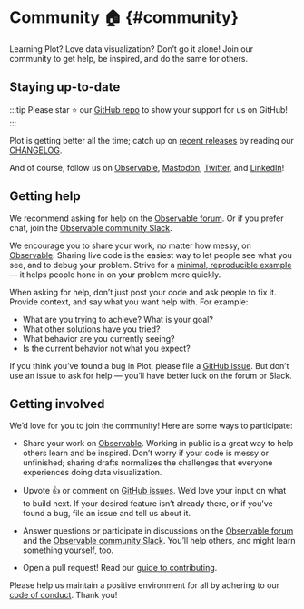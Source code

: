 # Community 🏠 {#community}

Learning Plot? Love data visualization? Don’t go it alone! Join our community to get help, be inspired, and do the same for others.

## Staying up-to-date

:::tip
Please star ⭐️ our [GitHub repo](https://github.com/observablehq/plot) to show your support for us on GitHub!
:::

Plot is getting better all the time; catch up on [recent releases](https://github.com/observablehq/plot/releases) by reading our [CHANGELOG](https://github.com/observablehq/plot/blob/main/CHANGELOG.md).

And of course, follow us on [Observable](https://observablehq.com/@observablehq?tab=profile), [Mastodon](https://vis.social/@observablehq), [Twitter](https://twitter.com/observablehq), and [LinkedIn](https://www.linkedin.com/company/observable)!

## Getting help

We recommend asking for help on the [Observable forum](https://talk.observablehq.com/c/help/6). Or if you prefer chat, join the [Observable community Slack](https://join.slack.com/t/observable-community/shared_invite/zt-1x7gs4fck-UHhEFxUXKHVE8Qt3XmJCig).

We encourage you to share your work, no matter how messy, on [Observable](https://observablehq.com). Sharing live code is the easiest way to let people see what you see, and to debug your problem. Strive for a [minimal, reproducible example](https://stackoverflow.com/help/minimal-reproducible-example) — it helps people hone in on your problem more quickly.

When asking for help, don’t just post your code and ask people to fix it. Provide context, and say what you want help with. For example:

- What are you trying to achieve? What is your goal?
- What other solutions have you tried?
- What behavior are you currently seeing?
- Is the current behavior not what you expect?

If you think you’ve found a bug in Plot, please file a [GitHub issue](https://github.com/observablehq/plot/issues). But don’t use an issue to ask for help — you’ll have better luck on the forum or Slack.

## Getting involved

We’d love for you to join the community! Here are some ways to participate:

* Share your work on [Observable](https://observablehq.com). Working in public is a great way to help others learn and be inspired. Don’t worry if your code is messy or unfinished; sharing drafts normalizes the challenges that everyone experiences doing data visualization.

* Upvote 👍 or comment on [GitHub issues](https://github.com/observablehq/plot/issues). We’d love your input on what to build next. If your desired feature isn’t already there, or if you’ve found a bug, file an issue and tell us about it.

* Answer questions or participate in discussions on the [Observable forum](https://talk.observablehq.com/) and the [Observable community Slack](https://join.slack.com/t/observable-community/shared_invite/zt-1x7gs4fck-UHhEFxUXKHVE8Qt3XmJCig). You’ll help others, and might learn something yourself, too.

* Open a pull request! Read our [guide to contributing](https://github.com/observablehq/plot/blob/main/CONTRIBUTING.md).

Please help us maintain a positive environment for all by adhering to our [code of conduct](https://github.com/observablehq/.github/blob/master/CODE_OF_CONDUCT.md). Thank you!
